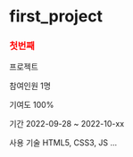 # first_project 

<h3 style="color:red";>첫번째</h3> 프로젝트

참여인원 
1명

기여도 
100%

기간 
2022-09-28 ~ 2022-10-xx

사용 기술
HTML5, CSS3, JS ...